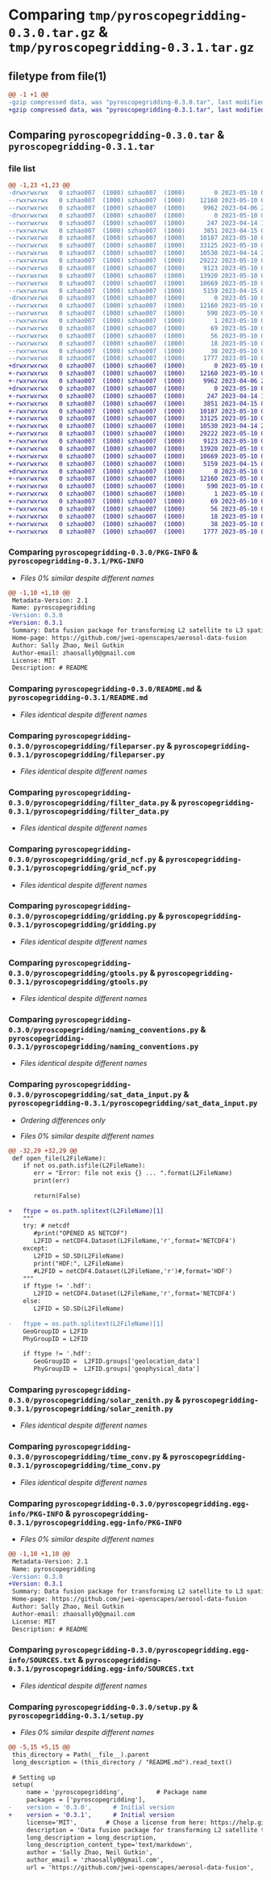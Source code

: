# Comparing `tmp/pyroscopegridding-0.3.0.tar.gz` & `tmp/pyroscopegridding-0.3.1.tar.gz`

## filetype from file(1)

```diff
@@ -1 +1 @@
-gzip compressed data, was "pyroscopegridding-0.3.0.tar", last modified: Wed May 10 01:01:10 2023, max compression
+gzip compressed data, was "pyroscopegridding-0.3.1.tar", last modified: Wed May 10 01:02:58 2023, max compression
```

## Comparing `pyroscopegridding-0.3.0.tar` & `pyroscopegridding-0.3.1.tar`

### file list

```diff
@@ -1,23 +1,23 @@
-drwxrwxrwx   0 szhao007  (1000) szhao007  (1000)        0 2023-05-10 01:01:10.064669 pyroscopegridding-0.3.0/
--rwxrwxrwx   0 szhao007  (1000) szhao007  (1000)    12160 2023-05-10 01:01:10.059667 pyroscopegridding-0.3.0/PKG-INFO
--rwxrwxrwx   0 szhao007  (1000) szhao007  (1000)     9962 2023-04-06 22:20:54.000000 pyroscopegridding-0.3.0/README.md
-drwxrwxrwx   0 szhao007  (1000) szhao007  (1000)        0 2023-05-10 01:01:09.920668 pyroscopegridding-0.3.0/pyroscopegridding/
--rwxrwxrwx   0 szhao007  (1000) szhao007  (1000)      247 2023-04-14 15:47:03.000000 pyroscopegridding-0.3.0/pyroscopegridding/__init__.py
--rwxrwxrwx   0 szhao007  (1000) szhao007  (1000)     3851 2023-04-15 01:27:45.000000 pyroscopegridding-0.3.0/pyroscopegridding/fileparser.py
--rwxrwxrwx   0 szhao007  (1000) szhao007  (1000)    10187 2023-05-10 00:45:01.000000 pyroscopegridding-0.3.0/pyroscopegridding/filter_data.py
--rwxrwxrwx   0 szhao007  (1000) szhao007  (1000)    33125 2023-05-10 00:42:37.000000 pyroscopegridding-0.3.0/pyroscopegridding/grid_ncf.py
--rwxrwxrwx   0 szhao007  (1000) szhao007  (1000)    10530 2023-04-14 22:28:03.000000 pyroscopegridding-0.3.0/pyroscopegridding/gridding.py
--rwxrwxrwx   0 szhao007  (1000) szhao007  (1000)    29222 2023-05-10 00:41:12.000000 pyroscopegridding-0.3.0/pyroscopegridding/gtools.py
--rwxrwxrwx   0 szhao007  (1000) szhao007  (1000)     9123 2023-05-10 00:43:58.000000 pyroscopegridding-0.3.0/pyroscopegridding/naming_conventions.py
--rwxrwxrwx   0 szhao007  (1000) szhao007  (1000)    13920 2023-05-10 01:00:07.000000 pyroscopegridding-0.3.0/pyroscopegridding/sat_data_input.py
--rwxrwxrwx   0 szhao007  (1000) szhao007  (1000)    10669 2023-05-10 00:44:59.000000 pyroscopegridding-0.3.0/pyroscopegridding/solar_zenith.py
--rwxrwxrwx   0 szhao007  (1000) szhao007  (1000)     5159 2023-04-15 01:01:16.000000 pyroscopegridding-0.3.0/pyroscopegridding/time_conv.py
-drwxrwxrwx   0 szhao007  (1000) szhao007  (1000)        0 2023-05-10 01:01:10.038669 pyroscopegridding-0.3.0/pyroscopegridding.egg-info/
--rwxrwxrwx   0 szhao007  (1000) szhao007  (1000)    12160 2023-05-10 01:01:09.000000 pyroscopegridding-0.3.0/pyroscopegridding.egg-info/PKG-INFO
--rwxrwxrwx   0 szhao007  (1000) szhao007  (1000)      590 2023-05-10 01:01:09.000000 pyroscopegridding-0.3.0/pyroscopegridding.egg-info/SOURCES.txt
--rwxrwxrwx   0 szhao007  (1000) szhao007  (1000)        1 2023-05-10 01:01:09.000000 pyroscopegridding-0.3.0/pyroscopegridding.egg-info/dependency_links.txt
--rwxrwxrwx   0 szhao007  (1000) szhao007  (1000)       69 2023-05-10 01:01:09.000000 pyroscopegridding-0.3.0/pyroscopegridding.egg-info/entry_points.txt
--rwxrwxrwx   0 szhao007  (1000) szhao007  (1000)       56 2023-05-10 01:01:09.000000 pyroscopegridding-0.3.0/pyroscopegridding.egg-info/requires.txt
--rwxrwxrwx   0 szhao007  (1000) szhao007  (1000)       18 2023-05-10 01:01:09.000000 pyroscopegridding-0.3.0/pyroscopegridding.egg-info/top_level.txt
--rwxrwxrwx   0 szhao007  (1000) szhao007  (1000)       38 2023-05-10 01:01:10.065666 pyroscopegridding-0.3.0/setup.cfg
--rwxrwxrwx   0 szhao007  (1000) szhao007  (1000)     1777 2023-05-10 01:01:06.000000 pyroscopegridding-0.3.0/setup.py
+drwxrwxrwx   0 szhao007  (1000) szhao007  (1000)        0 2023-05-10 01:02:58.353948 pyroscopegridding-0.3.1/
+-rwxrwxrwx   0 szhao007  (1000) szhao007  (1000)    12160 2023-05-10 01:02:58.348947 pyroscopegridding-0.3.1/PKG-INFO
+-rwxrwxrwx   0 szhao007  (1000) szhao007  (1000)     9962 2023-04-06 22:20:54.000000 pyroscopegridding-0.3.1/README.md
+drwxrwxrwx   0 szhao007  (1000) szhao007  (1000)        0 2023-05-10 01:02:58.202944 pyroscopegridding-0.3.1/pyroscopegridding/
+-rwxrwxrwx   0 szhao007  (1000) szhao007  (1000)      247 2023-04-14 15:47:03.000000 pyroscopegridding-0.3.1/pyroscopegridding/__init__.py
+-rwxrwxrwx   0 szhao007  (1000) szhao007  (1000)     3851 2023-04-15 01:27:45.000000 pyroscopegridding-0.3.1/pyroscopegridding/fileparser.py
+-rwxrwxrwx   0 szhao007  (1000) szhao007  (1000)    10187 2023-05-10 00:45:01.000000 pyroscopegridding-0.3.1/pyroscopegridding/filter_data.py
+-rwxrwxrwx   0 szhao007  (1000) szhao007  (1000)    33125 2023-05-10 00:42:37.000000 pyroscopegridding-0.3.1/pyroscopegridding/grid_ncf.py
+-rwxrwxrwx   0 szhao007  (1000) szhao007  (1000)    10530 2023-04-14 22:28:03.000000 pyroscopegridding-0.3.1/pyroscopegridding/gridding.py
+-rwxrwxrwx   0 szhao007  (1000) szhao007  (1000)    29222 2023-05-10 00:41:12.000000 pyroscopegridding-0.3.1/pyroscopegridding/gtools.py
+-rwxrwxrwx   0 szhao007  (1000) szhao007  (1000)     9123 2023-05-10 00:43:58.000000 pyroscopegridding-0.3.1/pyroscopegridding/naming_conventions.py
+-rwxrwxrwx   0 szhao007  (1000) szhao007  (1000)    13920 2023-05-10 01:02:30.000000 pyroscopegridding-0.3.1/pyroscopegridding/sat_data_input.py
+-rwxrwxrwx   0 szhao007  (1000) szhao007  (1000)    10669 2023-05-10 00:44:59.000000 pyroscopegridding-0.3.1/pyroscopegridding/solar_zenith.py
+-rwxrwxrwx   0 szhao007  (1000) szhao007  (1000)     5159 2023-04-15 01:01:16.000000 pyroscopegridding-0.3.1/pyroscopegridding/time_conv.py
+drwxrwxrwx   0 szhao007  (1000) szhao007  (1000)        0 2023-05-10 01:02:58.327943 pyroscopegridding-0.3.1/pyroscopegridding.egg-info/
+-rwxrwxrwx   0 szhao007  (1000) szhao007  (1000)    12160 2023-05-10 01:02:57.000000 pyroscopegridding-0.3.1/pyroscopegridding.egg-info/PKG-INFO
+-rwxrwxrwx   0 szhao007  (1000) szhao007  (1000)      590 2023-05-10 01:02:57.000000 pyroscopegridding-0.3.1/pyroscopegridding.egg-info/SOURCES.txt
+-rwxrwxrwx   0 szhao007  (1000) szhao007  (1000)        1 2023-05-10 01:02:57.000000 pyroscopegridding-0.3.1/pyroscopegridding.egg-info/dependency_links.txt
+-rwxrwxrwx   0 szhao007  (1000) szhao007  (1000)       69 2023-05-10 01:02:57.000000 pyroscopegridding-0.3.1/pyroscopegridding.egg-info/entry_points.txt
+-rwxrwxrwx   0 szhao007  (1000) szhao007  (1000)       56 2023-05-10 01:02:57.000000 pyroscopegridding-0.3.1/pyroscopegridding.egg-info/requires.txt
+-rwxrwxrwx   0 szhao007  (1000) szhao007  (1000)       18 2023-05-10 01:02:57.000000 pyroscopegridding-0.3.1/pyroscopegridding.egg-info/top_level.txt
+-rwxrwxrwx   0 szhao007  (1000) szhao007  (1000)       38 2023-05-10 01:02:58.354946 pyroscopegridding-0.3.1/setup.cfg
+-rwxrwxrwx   0 szhao007  (1000) szhao007  (1000)     1777 2023-05-10 01:02:48.000000 pyroscopegridding-0.3.1/setup.py
```

### Comparing `pyroscopegridding-0.3.0/PKG-INFO` & `pyroscopegridding-0.3.1/PKG-INFO`

 * *Files 0% similar despite different names*

```diff
@@ -1,10 +1,10 @@
 Metadata-Version: 2.1
 Name: pyroscopegridding
-Version: 0.3.0
+Version: 0.3.1
 Summary: Data fusion package for transforming L2 satellite to L3 spatial-temporal gridded data
 Home-page: https://github.com/jwei-openscapes/aerosol-data-fusion
 Author: Sally Zhao, Neil Gutkin
 Author-email: zhaosally0@gmail.com
 License: MIT
 Description: # README
```

### Comparing `pyroscopegridding-0.3.0/README.md` & `pyroscopegridding-0.3.1/README.md`

 * *Files identical despite different names*

### Comparing `pyroscopegridding-0.3.0/pyroscopegridding/fileparser.py` & `pyroscopegridding-0.3.1/pyroscopegridding/fileparser.py`

 * *Files identical despite different names*

### Comparing `pyroscopegridding-0.3.0/pyroscopegridding/filter_data.py` & `pyroscopegridding-0.3.1/pyroscopegridding/filter_data.py`

 * *Files identical despite different names*

### Comparing `pyroscopegridding-0.3.0/pyroscopegridding/grid_ncf.py` & `pyroscopegridding-0.3.1/pyroscopegridding/grid_ncf.py`

 * *Files identical despite different names*

### Comparing `pyroscopegridding-0.3.0/pyroscopegridding/gridding.py` & `pyroscopegridding-0.3.1/pyroscopegridding/gridding.py`

 * *Files identical despite different names*

### Comparing `pyroscopegridding-0.3.0/pyroscopegridding/gtools.py` & `pyroscopegridding-0.3.1/pyroscopegridding/gtools.py`

 * *Files identical despite different names*

### Comparing `pyroscopegridding-0.3.0/pyroscopegridding/naming_conventions.py` & `pyroscopegridding-0.3.1/pyroscopegridding/naming_conventions.py`

 * *Files identical despite different names*

### Comparing `pyroscopegridding-0.3.0/pyroscopegridding/sat_data_input.py` & `pyroscopegridding-0.3.1/pyroscopegridding/sat_data_input.py`

 * *Ordering differences only*

 * *Files 0% similar despite different names*

```diff
@@ -32,29 +32,29 @@
 def open_file(L2FileName):
    if not os.path.isfile(L2FileName):
       err = "Error: file not exis {} ... ".format(L2FileName)
       print(err)
 
       return(False)
    
+   ftype = os.path.splitext(L2FileName)[1]
    """
    try: # netcdf
       #print("OPENED AS NETCDF")
       L2FID = netCDF4.Dataset(L2FileName,'r',format='NETCDF4')
    except:
       L2FID = SD.SD(L2FileName)
       print("HDF:", L2FileName)
       #L2FID = netCDF4.Dataset(L2FileName,'r')#,format='HDF') 
    """
    if ftype != '.hdf':
       L2FID = netCDF4.Dataset(L2FileName,'r',format='NETCDF4')
    else:
       L2FID = SD.SD(L2FileName)
    
-   ftype = os.path.splitext(L2FileName)[1]
    GeoGroupID = L2FID
    PhyGroupID = L2FID
     
    if ftype != '.hdf':
       GeoGroupID =  L2FID.groups['geolocation_data']
       PhyGroupID =  L2FID.groups['geophysical_data']
```

### Comparing `pyroscopegridding-0.3.0/pyroscopegridding/solar_zenith.py` & `pyroscopegridding-0.3.1/pyroscopegridding/solar_zenith.py`

 * *Files identical despite different names*

### Comparing `pyroscopegridding-0.3.0/pyroscopegridding/time_conv.py` & `pyroscopegridding-0.3.1/pyroscopegridding/time_conv.py`

 * *Files identical despite different names*

### Comparing `pyroscopegridding-0.3.0/pyroscopegridding.egg-info/PKG-INFO` & `pyroscopegridding-0.3.1/pyroscopegridding.egg-info/PKG-INFO`

 * *Files 0% similar despite different names*

```diff
@@ -1,10 +1,10 @@
 Metadata-Version: 2.1
 Name: pyroscopegridding
-Version: 0.3.0
+Version: 0.3.1
 Summary: Data fusion package for transforming L2 satellite to L3 spatial-temporal gridded data
 Home-page: https://github.com/jwei-openscapes/aerosol-data-fusion
 Author: Sally Zhao, Neil Gutkin
 Author-email: zhaosally0@gmail.com
 License: MIT
 Description: # README
```

### Comparing `pyroscopegridding-0.3.0/pyroscopegridding.egg-info/SOURCES.txt` & `pyroscopegridding-0.3.1/pyroscopegridding.egg-info/SOURCES.txt`

 * *Files identical despite different names*

### Comparing `pyroscopegridding-0.3.0/setup.py` & `pyroscopegridding-0.3.1/setup.py`

 * *Files 0% similar despite different names*

```diff
@@ -5,15 +5,15 @@
 this_directory = Path(__file__).parent
 long_description = (this_directory / "README.md").read_text()
 
 # Setting up
 setup(
     name = 'pyroscopegridding',         # Package name
     packages = ['pyroscopegridding'],   
-    version = '0.3.0',      # Initial version
+    version = '0.3.1',      # Initial version
     license='MIT',        # Chose a license from here: https://help.github.com/articles/licensing-a-repository
     description = 'Data fusion package for transforming L2 satellite to L3 spatial-temporal gridded data',  
     long_description = long_description,
     long_description_content_type='text/markdown',
     author = 'Sally Zhao, Neil Gutkin',                 
     author_email = 'zhaosally0@gmail.com',     
     url = 'https://github.com/jwei-openscapes/aerosol-data-fusion',   # github repository
```


